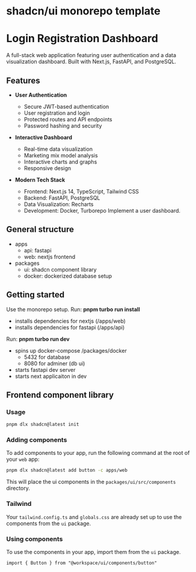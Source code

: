 # shadcn/ui monorepo template

# Login Registration Dashboard

A full-stack web application featuring user authentication and a data visualization dashboard. Built with Next.js, FastAPI, and PostgreSQL.

## Features

- **User Authentication**
  - Secure JWT-based authentication
  - User registration and login
  - Protected routes and API endpoints
  - Password hashing and security

- **Interactive Dashboard**
  - Real-time data visualization
  - Marketing mix model analysis
  - Interactive charts and graphs
  - Responsive design

- **Modern Tech Stack**
  - Frontend: Next.js 14, TypeScript, Tailwind CSS
  - Backend: FastAPI, PostgreSQL
  - Data Visualization: Recharts
  - Development: Docker, Turborepo
Implement a user dashboard.



## General structure
- apps
    - api: fastapi
    - web: nextjs frontend
- packages
    - ui: shadcn component library
    - docker: dockerized database setup 

## Getting started
Use the monorepo setup. 
Run: **pnpm turbo run install**  
- installs dependencies for nextjs (/apps/web)
- installs dependencies for fastapi (/apps/api)

Run: **pnpm turbo run dev** 
- spins up docker-compose /packages/docker
    - 5432 for database
    - 8080 for adminer (db ui)
- starts fastapi dev server
- starts next applicaiton in dev
 

## Frontend component library
### Usage

```bash
pnpm dlx shadcn@latest init
```

### Adding components

To add components to your app, run the following command at the root of your `web` app:

```bash
pnpm dlx shadcn@latest add button -c apps/web
```

This will place the ui components in the `packages/ui/src/components` directory.

### Tailwind

Your `tailwind.config.ts` and `globals.css` are already set up to use the components from the `ui` package.

### Using components

To use the components in your app, import them from the `ui` package.

```tsx
import { Button } from "@workspace/ui/components/button"
```




